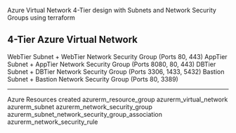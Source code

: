 Azure Virtual Network 4-Tier design with Subnets and Network Security Groups using terraform


4-Tier Azure Virtual Network 
--------------------------------------------------------------------------------------------------------------------
WebTier Subnet + WebTier Network Security Group (Ports 80, 443)
AppTier Subnet + AppTier Network Security Group (Ports 8080, 80, 443)
DBTier Subnet + DBTier Network Security Group (Ports 3306, 1433, 5432)
Bastion Subnet + Bastion Network Security Group (Ports 80, 3389)

-------------------------------------------------------------------------------------------------------------------

Azure Resources created
  azurerm_resource_group
  azurerm_virtual_network
  azurerm_subnet
  azurerm_network_security_group
  azurerm_subnet_network_security_group_association
  azurerm_network_security_rule
